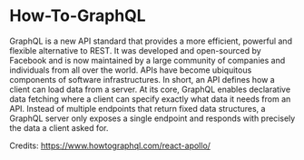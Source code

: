 # How-To-GraphQL
GraphQL is a new API standard that provides a more efficient, powerful and flexible alternative to REST. It was developed and open-sourced by Facebook 
and is now maintained by a large community of companies and individuals from all over the world.  APIs have become ubiquitous components of software 
infrastructures. In short, an API defines how a client can load data from a server.  At its core, GraphQL enables declarative data fetching where a client can 
specify exactly what data it needs from an API. Instead of multiple endpoints that return fixed data structures, a GraphQL server only exposes a single endpoint 
and responds with precisely the data a client asked for.

Credits: https://www.howtographql.com/react-apollo/